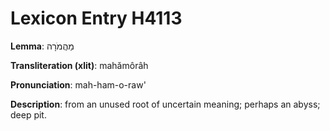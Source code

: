 # Lexicon Entry H4113

**Lemma**: מַהֲמֹרָה

**Transliteration (xlit)**: mahămôrâh

**Pronunciation**: mah-ham-o-raw'

**Description**:
from an unused root of uncertain meaning; perhaps an abyss; deep pit.
